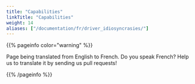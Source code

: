 ```yaml
---
title: "Capabilities"
linkTitle: "Capabilities"
weight: 14
aliases: ["/documentation/fr/driver_idiosyncrasies/"]
---
```


{{% pageinfo color="warning" %}}
<p class="lead">
   <i class="fas fa-language display-4"></i> 
   Page being translated from 
   English to French. Do you speak French? Help us to translate
   it by sending us pull requests!
</p>
{{% /pageinfo %}}
